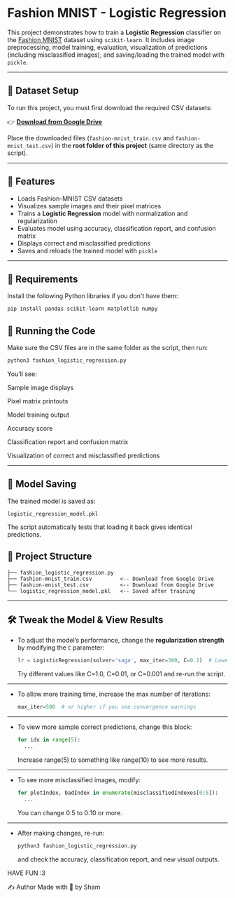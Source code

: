 # Fashion MNIST - Logistic Regression

This project demonstrates how to train a **Logistic Regression** classifier on the [Fashion MNIST](https://github.com/zalandoresearch/fashion-mnist) dataset using `scikit-learn`. It includes image preprocessing, model training, evaluation, visualization of predictions (including misclassified images), and saving/loading the trained model with `pickle`.

---

## 📂 Dataset Setup

To run this project, you must first download the required CSV datasets:

👉 [**Download from Google Drive**](http://drive.google.com/file/d/1iX9mlb2VXOIPV5-0BSe-C1pBwoqt-k7X/view?pli=1)

Place the downloaded files (`fashion-mnist_train.csv` and `fashion-mnist_test.csv`) in the **root folder of this project** (same directory as the script).

---

## 🚀 Features

- Loads Fashion-MNIST CSV datasets
- Visualizes sample images and their pixel matrices
- Trains a **Logistic Regression** model with normalization and regularization
- Evaluates model using accuracy, classification report, and confusion matrix
- Displays correct and misclassified predictions
- Saves and reloads the trained model with `pickle`

---

## 🧪 Requirements

Install the following Python libraries if you don't have them:

```bash
pip install pandas scikit-learn matplotlib numpy

```
## 📝 Running the Code
Make sure the CSV files are in the same folder as the script, then run:

```bash
python3 fashion_logistic_regression.py
```
You’ll see:

Sample image displays

Pixel matrix printouts

Model training output

Accuracy score

Classification report and confusion matrix

Visualization of correct and misclassified predictions

---

## 💾 Model Saving
The trained model is saved as:
```
logistic_regression_model.pkl
```
The script automatically tests that loading it back gives identical predictions.

## 📁 Project Structure
```
├── fashion_logistic_regression.py
├── fashion-mnist_train.csv         <-- Download from Google Drive
├── fashion-mnist_test.csv          <-- Download from Google Drive
└── logistic_regression_model.pkl   <-- Saved after training
```
---

## 🛠️ Tweak the Model & View Results

- To adjust the model’s performance, change the **regularization strength** by modifying the `C` parameter:
  ```python
  lr = LogisticRegression(solver='saga', max_iter=300, C=0.1)  # Lower C = more regularization

  ```
  Try different values like C=1.0, C=0.01, or C=0.001 and re-run the script.
---
- To allow more training time, increase the max number of iterations:

  ```python
  max_iter=500  # or higher if you see convergence warnings
  ```
---
- To view more sample correct predictions, change this block:
  ```python
  for idx in range(5):
    ...
  ```
  Increase range(5) to something like range(10) to see more results.
---
- To see more misclassified images, modify:
  ```python
  for plotIndex, badIndex in enumerate(misclassifiedIndexes[0:5]):
    ...
  ```
  You can change 0:5 to 0:10 or more.
---
- After making changes, re-run:
  ```bash
  python3 fashion_logistic_regression.py
  ```
  and check the accuracy, classification report, and new visual outputs.

HAVE FUN :3

✍️ Author
Made with 🖤 by Sham
